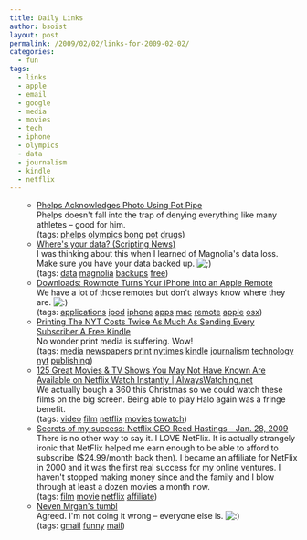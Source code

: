 ```yaml
---
title: Daily Links
author: bsoist
layout: post
permalink: /2009/02/02/links-for-2009-02-02/
categories:
  - fun
tags:
  - links
  - apple
  - email
  - google
  - media
  - movies
  - tech
  - iphone
  - olympics
  - data
  - journalism
  - kindle
  - netflix
---
```

<ul class=\"delicious\"> 

  * <div class=\"delicious-link\"><a href=\"http://www.fanhouse.com/news/main/phelps-acknowledges-photo-using-pot-pipe/324791\">Phelps Acknowledges Photo Using Pot Pipe</a></div> <div class=\"delicious-extended\">Phelps doesn't fall into the trap of denying everything like many athletes &#8211; good for him.</div> <div class=\"delicious-tags\">(tags: <a href=\"http://delicious.com/bsoist/phelps\">phelps</a> <a href=\"http://delicious.com/bsoist/olympics\">olympics</a> <a href=\"http://delicious.com/bsoist/bong\">bong</a> <a href=\"http://delicious.com/bsoist/pot\">pot</a> <a href=\"http://delicious.com/bsoist/drugs\">drugs</a>)</div> 
  * <div class=\"delicious-link\"><a href=\"http://www.scripting.com/stories/2009/02/01/wheresYourData.html\">Where's your data? (Scripting News)</a></div> <div class=\"delicious-extended\">I was thinking about this when I learned of Magnolia's data loss. Make sure you have your data backed up. <img src='http://archive.whsjr.soistmann.com/oped/wp-includes/images/smilies/icon_wink.gif' alt=';)' class='wp-smiley' /> </div> <div class=\"delicious-tags\">(tags: <a href=\"http://delicious.com/bsoist/data\">data</a> <a href=\"http://delicious.com/bsoist/magnolia\">magnolia</a> <a href=\"http://delicious.com/bsoist/backups\">backups</a> <a href=\"http://delicious.com/bsoist/free\">free</a>)</div> 
  * <div class=\"delicious-link\"><a href=\"http://lifehacker.com/5142839/rowmote-turns-your-iphone-into-an-apple-remote\">Downloads: Rowmote Turns Your iPhone into an Apple Remote</a></div> <div class=\"delicious-extended\">We have a lot of those remotes but don't always know where they are. <img src='http://archive.whsjr.soistmann.com/oped/wp-includes/images/smilies/icon_smile.gif' alt=':)' class='wp-smiley' /> </div> <div class=\"delicious-tags\">(tags: <a href=\"http://delicious.com/bsoist/applications\">applications</a> <a href=\"http://delicious.com/bsoist/ipod\">ipod</a> <a href=\"http://delicious.com/bsoist/iphone\">iphone</a> <a href=\"http://delicious.com/bsoist/apps\">apps</a> <a href=\"http://delicious.com/bsoist/mac\">mac</a> <a href=\"http://delicious.com/bsoist/remote\">remote</a> <a href=\"http://delicious.com/bsoist/apple\">apple</a> <a href=\"http://delicious.com/bsoist/osx\">osx</a>)</div> 
  * <div class=\"delicious-link\"><a href=\"http://www.alleyinsider.com/2009/1/printing-the-nyt-costs-twice-as-much-as-sending-every-subscriber-a-free-kindle\">Printing The NYT Costs Twice As Much As Sending Every Subscriber A Free Kindle</a></div> <div class=\"delicious-extended\">No wonder print media is suffering. Wow!</div> <div class=\"delicious-tags\">(tags: <a href=\"http://delicious.com/bsoist/media\">media</a> <a href=\"http://delicious.com/bsoist/newspapers\">newspapers</a> <a href=\"http://delicious.com/bsoist/print\">print</a> <a href=\"http://delicious.com/bsoist/nytimes\">nytimes</a> <a href=\"http://delicious.com/bsoist/kindle\">kindle</a> <a href=\"http://delicious.com/bsoist/journalism\">journalism</a> <a href=\"http://delicious.com/bsoist/technology\">technology</a> <a href=\"http://delicious.com/bsoist/nyt\">nyt</a> <a href=\"http://delicious.com/bsoist/publishing\">publishing</a>)</div> 
  * <div class=\"delicious-link\"><a href=\"http://www.alwayswatching.net/features/125-great-movies-tv-shows-netflix-watch-instantly\">125 Great Movies & TV Shows You May Not Have Known Are Available on Netflix Watch Instantly | AlwaysWatching.net</a></div> <div class=\"delicious-extended\">We actually bough a 360 this Christmas so we could watch these films on the big screen. Being able to play Halo again was a fringe benefit.</div> <div class=\"delicious-tags\">(tags: <a href=\"http://delicious.com/bsoist/video\">video</a> <a href=\"http://delicious.com/bsoist/film\">film</a> <a href=\"http://delicious.com/bsoist/netflix\">netflix</a> <a href=\"http://delicious.com/bsoist/movies\">movies</a> <a href=\"http://delicious.com/bsoist/towatch\">towatch</a>)</div> 
  * <div class=\"delicious-link\"><a href=\"http://money.cnn.com/2009/01/27/news/newsmakers/hastings_netflix.fortune/index.htm?postversion=2009012806\">Secrets of my success: Netflix CEO Reed Hastings &#8211; Jan. 28, 2009</a></div> <div class=\"delicious-extended\">There is no other way to say it. I LOVE NetFlix. It is actually strangely ironic that NetFlix helped me earn enough to be able to afford to subscribe ($24.99/month back then). I became an affiliate for NetFlix in 2000 and it was the first real success for my online ventures. I haven't stopped making money since and the family and I blow through at least a dozen movies a month now.</div> <div class=\"delicious-tags\">(tags: <a href=\"http://delicious.com/bsoist/film\">film</a> <a href=\"http://delicious.com/bsoist/movie\">movie</a> <a href=\"http://delicious.com/bsoist/netflix\">netflix</a> <a href=\"http://delicious.com/bsoist/affiliate\">affiliate</a>)</div> 
  * <div class=\"delicious-link\"><a href=\"http://mrgan.tumblr.com/post/74439546/among-the-stupidest-tech-articles-ive-ever-read\">Neven Mrgan's tumbl</a></div> <div class=\"delicious-extended\">Agreed. I'm not doing it wrong &#8211; everyone else is. <img src='http://archive.whsjr.soistmann.com/oped/wp-includes/images/smilies/icon_smile.gif' alt=':)' class='wp-smiley' /> </div> <div class=\"delicious-tags\">(tags: <a href=\"http://delicious.com/bsoist/gmail\">gmail</a> <a href=\"http://delicious.com/bsoist/funny\">funny</a> <a href=\"http://delicious.com/bsoist/mail\">mail</a>)</div> </ul>
